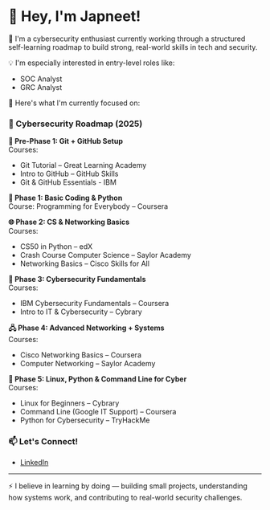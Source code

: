 # 👋 Hey, I'm Japneet!

🔐 I'm a cybersecurity enthusiast currently working through a structured self-learning roadmap to build strong, real-world skills in tech and security.

💡 I'm especially interested in entry-level roles like:
- SOC Analyst
- GRC Analyst

🧭 Here's what I'm currently focused on:

### 📌 Cybersecurity Roadmap (2025)

**🧩 Pre-Phase 1: Git + GitHub Setup**  
 Courses:
- Git Tutorial – Great Learning Academy  
- Intro to GitHub – GitHub Skills 
- Git & GitHub Essentials - IBM

**🐍 Phase 1: Basic Coding & Python**  
Course: Programming for Everybody – Coursera  

**🌐 Phase 2: CS & Networking Basics**  
Courses:  
- CS50 in Python – edX  
- Crash Course Computer Science – Saylor Academy  
- Networking Basics – Cisco Skills for All

**🔐 Phase 3: Cybersecurity Fundamentals**  
Courses:  
- IBM Cybersecurity Fundamentals – Coursera  
- Intro to IT & Cybersecurity – Cybrary

**🖧 Phase 4: Advanced Networking + Systems**  
Courses:  
- Cisco Networking Basics – Coursera  
- Computer Networking – Saylor Academy

**🐧 Phase 5: Linux, Python & Command Line for Cyber**  
Courses:  
- Linux for Beginners – Cybrary  
- Command Line (Google IT Support) – Coursera  
- Python for Cybersecurity – TryHackMe

### 📫 Let's Connect!
- [LinkedIn](www.linkedin.com/in/japneet-kaur-b70935377)

---

⚡ I believe in learning by doing — building small projects, understanding how systems work, and contributing to real-world security challenges.


<!--
**japneet1109/japneet1109** is a ✨ _special_ ✨ repository because its `README.md` (this file) appears on your GitHub profile.

Here are some ideas to get you started:

- 🔭 I’m currently working on ...
- 🌱 I’m currently learning ...
- 👯 I’m looking to collaborate on ...
- 🤔 I’m looking for help with ...
- 💬 Ask me about ...
- 📫 How to reach me: ...
- 😄 Pronouns: ...
- ⚡ Fun fact: ...
-->
